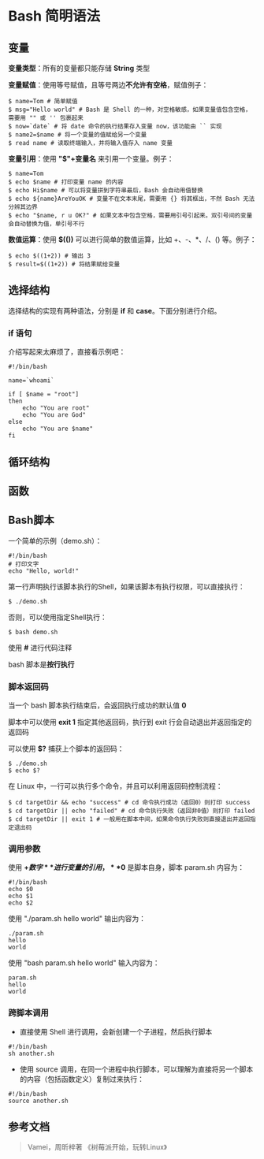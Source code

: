 # Bash 简明语法

## 变量

**变量类型**：所有的变量都只能存储 **String** 类型

**变量赋值**：使用等号赋值，且等号两边**不允许有空格**，赋值例子：

```shell
$ name=Tom # 简单赋值
$ msg="Hello world" # Bash 是 Shell 的一种，对空格敏感，如果变量值包含空格，需要用 "" 或 '' 包裹起来
$ now=`date` # 将 date 命令的执行结果存入变量 now，该功能由 `` 实现
$ name2=$name # 将一个变量的值赋给另一个变量
$ read name # 读取终端输入，并将输入值存入 name 变量
```

**变量引用**：使用 **"$"+变量名** 来引用一个变量。例子：

```shell
$ name=Tom
$ echo $name # 打印变量 name 的内容
$ echo Hi$name # 可以将变量拼到字符串最后，Bash 会自动用值替换
$ echo ${name}AreYouOK # 变量不在文本末尾，需要用 {} 将其框出，不然 Bash 无法分辨其边界
$ echo "$name, r u OK?" # 如果文本中包含空格，需要用引号引起来。双引号间的变量会自动替换为值，单引号不行
```

**数值运算**：使用 **$(())** 可以进行简单的数值运算，比如 +、-、*、/、() 等。例子：

```shell
$ echo $((1+2)) # 输出 3
$ result=$((1+2)) # 将结果赋给变量
```

## 选择结构

选择结构的实现有两种语法，分别是 **if** 和 **case**。下面分别进行介绍。

### if 语句

介绍写起来太麻烦了，直接看示例吧：

```shell
#!/bin/bash

name=`whoami`

if [ $name = "root"]
then
	echo "You are root"
	echo "You are God"
else
	echo "You are $name"
fi
```



## 循环结构

## 函数

## Bash脚本

一个简单的示例（demo.sh）：

```shell
#!/bin/bash
# 打印文字
echo "Hello, world!"
```

第一行声明执行该脚本执行的Shell，如果该脚本有执行权限，可以直接执行：

```shell
$ ./demo.sh
```

否则，可以使用指定Shell执行：

```shell
$ bash demo.sh
```

使用 **#** 进行代码注释<br>

bash 脚本是**按行执行**<br>

### 脚本返回码

当一个 bash 脚本执行结束后，会返回执行成功的默认值 **0**<br>

脚本中可以使用 **exit 1** 指定其他返回码，执行到 exit 行会自动退出并返回指定的返回码<br>

可以使用 **$?** 捕获上个脚本的返回码：

```shell
$ ./demo.sh
$ echo $?
```

在 Linux 中，一行可以执行多个命令，并且可以利用返回码控制流程：

```shell
$ cd targetDir && echo "success" # cd 命令执行成功（返回0）则打印 success
$ cd targetDir || echo "failed" # cd 命令执行失败（返回非0值）则打印 failed
$ cd targetDir || exit 1 # 一般用在脚本中间，如果命令执行失败则直接退出并返回指定退出码
```

### 调用参数

使用 **$+数字** 进行变量的引用，**$0** 是脚本自身，脚本 param.sh 内容为：

```shell
#!/bin/bash
echo $0
echo $1
echo $2
```

使用 "./param.sh hello world" 输出内容为：

```
./param.sh
hello
world
```

使用 "bash param.sh hello world" 输入内容为：

```
param.sh
hello
world
```

### 跨脚本调用

* 直接使用 Shell 进行调用，会新创建一个子进程，然后执行脚本

```shell
#!/bin/bash
sh another.sh
```

* 使用 source 调用，在同一个进程中执行脚本，可以理解为直接将另一个脚本的内容（包括函数定义）复制过来执行：

```shell
#!/bin/bash
source another.sh
```



## 参考文档

> Vamei，周昕梓著 《树莓派开始，玩转Linux》
